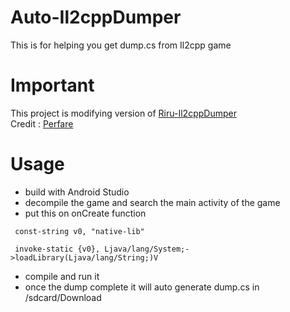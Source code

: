 # Auto-Il2cppDumper
This is for helping you get dump.cs from Il2cpp game

# Important
This project is modifying version of [Riru-Il2cppDumper](https://github.com/Perfare/Riru-Il2CppDumper) <br />
Credit : [Perfare](https://github.com/Perfare)

# Usage 
- build with Android Studio
- decompile the game and search the main activity of the game
- put this on onCreate function
```smali
 const-string v0, "native-lib"
 
 invoke-static {v0}, Ljava/lang/System;->loadLibrary(Ljava/lang/String;)V
```

- compile and run it
- once the dump complete it will auto generate dump.cs in /sdcard/Download
